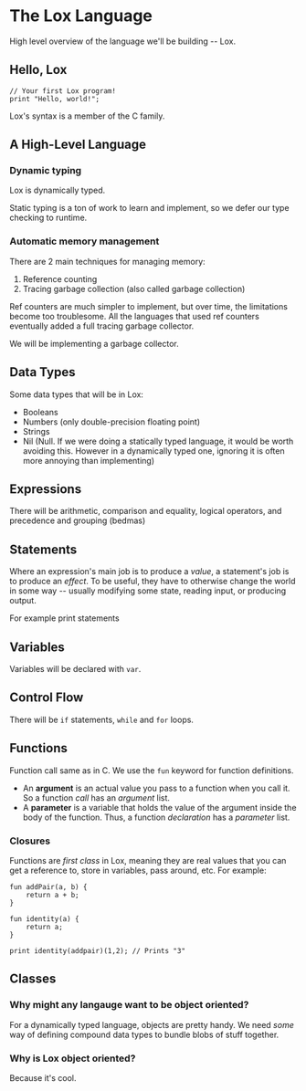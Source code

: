 # The Lox Language
High level overview of the language we'll be building -- Lox.

## Hello, Lox
```
// Your first Lox program!
print "Hello, world!";
```

Lox's syntax is a member of the C family. 

## A High-Level Language
### Dynamic typing
Lox is dynamically typed. 

Static typing is a ton of work to learn and implement, so we defer our type checking to runtime. 

### Automatic memory management
There are 2 main techniques for managing memory:
1. Reference counting
2. Tracing garbage collection (also called garbage collection)

Ref counters are much simpler to implement, but over time, the limitations become too troublesome. All the languages that used ref counters eventually added a full tracing garbage collector. 

We will be implementing a garbage collector.

## Data Types
Some data types that will be in Lox:
- Booleans
- Numbers (only double-precision floating point)
- Strings
- Nil (Null. If we were doing a statically typed language, it would be worth avoiding this. However in a dynamically typed one, ignoring it is often more annoying than implementing)

## Expressions
There will be arithmetic, comparison and equality, logical operators, and precedence and grouping (bedmas)

## Statements
Where an expression's main job is to produce a *value*, a statement's job is to produce an *effect*.  To be useful, they have to otherwise change the world in some way -- usually modifying some state, reading input, or producing output. 

For example print statements

## Variables
Variables will be declared with `var`. 

## Control Flow
There will be `if` statements, `while` and `for` loops. 

## Functions
Function call same as in C. We use the `fun` keyword for function definitions. 
- An **argument** is an actual value you pass to a function when you call it. So a function *call* has an *argument* list. 
- A **parameter** is a variable that holds the value of the argument inside the body of the function. Thus, a function *declaration* has a *parameter* list. 

### Closures
Functions are *first class* in Lox, meaning they are real values that you can get a reference to, store in variables, pass around, etc. For example:
```
fun addPair(a, b) {
    return a + b;
}

fun identity(a) {
    return a;
}

print identity(addpair)(1,2); // Prints "3"
```

## Classes
### Why might any langauge want to be object oriented?
For a dynamically typed language, objects are pretty handy. We need *some* way of defining compound data types to bundle blobs of stuff together. 

### Why is Lox object oriented?
Because it's cool.


